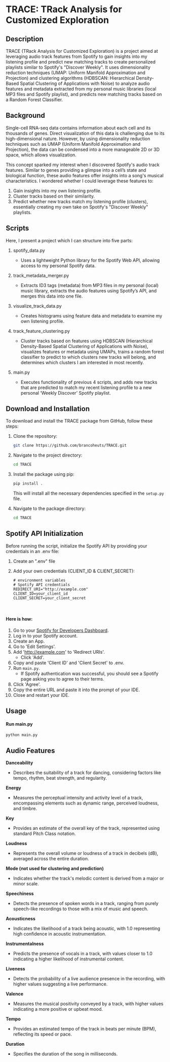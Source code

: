 # TRACE: TRack Analysis for Customized Exploration


## Description
TRACE (TRack Analysis for Customized Exploration) is a project aimed at leveraging audio track features from Spotify to gain insights into my listening profile and predict new matching tracks to create personalized playlists similar to Spotify's "Discover Weekly". It uses dimensionality reduction techniques (UMAP: Uniform Manifold Approximation and Projection) and clustering algorithms (HDBSCAN: Hierarchical Density-Based Spatial Clustering of Applications with Noise) to analyze audio features and metadata extracted from my personal music libraries (local MP3 files and Spotify playlist), and predicts new matching tracks based on a Random Forest Classifier.


## Background
Single-cell RNA-seq data contains information about each cell and its thousands of genes. Direct visualization of this data is challenging due to its high-dimensional nature. However, by using dimensionality reduction techniques such as UMAP (Uniform Manifold Approximation and Projection), the data can be condensed into a more manageable 2D or 3D space, which allows visualization.

This concept sparked my interest when I discovered Spotify's audio track features. Similar to genes providing a glimpse into a cell’s state and biological function, these audio features offer insights into a song's musical characteristics. I wondered whether I could leverage these features to:

1. Gain insights into my own listening profile.
2. Cluster tracks based on their similarity.
3. Predict whether new tracks match my listening profile (clusters), essentially creating my own take on Spotify's "Discover Weekly" playlists.


## Scripts
Here, I present a project which I can structure into five parts:
1. spotify_data.py
   - Uses a lightweight Python library for the Spotify Web API, allowing access to my personal Spotify data. 
2. track_metadata_merger.py 
   - Extracts ID3 tags (metadata) from MP3 files in my personal (local) music library, extracts the audio features using Spotify’s API, and merges this data into one file.

3. visualize_track_data.py 
   - Creates histograms using feature data and metadata to examine my own listening profile.

4. track_feature_clustering.py 
   - Cluster tracks based on features using HDBSCAN (Hierarchical Density-Based Spatial Clustering of Applications with Noise), visualizes features or metadata using UMAPs, trains a random forest classifier to predict to which clusters new tracks will belong, and determines which clusters I am interested in most recently.
 
5. main.py
   - Executes functionality of previous 4 scripts, and adds new tracks that are predicted to match my recent listening profile to a new personal ‘Weekly Discover’ Spotify playlist.

## Download and Installation

To download and install the TRACE package from GitHub, follow these steps:

1. Clone the repository:

    ```bash
    git clone https://github.com/brancoheuts/TRACE.git
    ```


2. Navigate to the project directory:

    ```bash
    cd TRACE
    ```

3. Install the package using pip:

    ```bash
    pip install .
    ```

   This will install all the necessary dependencies specified in the `setup.py` file.


4. Navigate to the package directory:

    ```bash
    cd TRACE
    ```


## Spotify API Initialization

Before running the script, initialize the Spotify API by providing your credentials in an .env file:
1. Create an ".env" file
2. Add your own credentials (CLIENT_ID & CLIENT_SECRET):

    ```plaintext
    # environment variables
    # Spotify API credentials
    REDIRECT_URI="http://example.com"
    CLIENT_ID=your_client_id
    CLIENT_SECRET=your_client_secret
    ```
&nbsp;
#### Here is how:

1. Go to your [Spotify for Developers Dashboard](https://developer.spotify.com/dashboard/).
2. Log in to your Spotify account.
3. Create an App.
4. Go to 'Edit Settings'.
5. Add 'http://example.com' to 'Redirect URIs'.
   - Click 'Add'.
6. Copy and paste 'Client ID' and 'Client Secret' to .env.
7. Run `main.py`.
   - If Spotify authentication was successful, you should see a Spotify page asking you to agree to their terms.
8. Click 'Agree'.
9. Copy the entire URL and paste it into the prompt of your IDE.
10. Close and restart your IDE.


## Usage

#### Run main.py
  
 ```bash
 python main.py
 ```

## Audio Features

**Danceability**
- Describes the suitability of a track for dancing, considering factors like tempo, rhythm, beat strength, and regularity.

**Energy**
- Measures the perceptual intensity and activity level of a track, encompassing elements such as dynamic range, perceived loudness, and timbre.

**Key**
- Provides an estimate of the overall key of the track, represented using standard Pitch Class notation.

**Loudness**
- Represents the overall volume or loudness of a track in decibels (dB), averaged across the entire duration.

**Mode (not used for clustering and prediction)**
- Indicates whether the track's melodic content is derived from a major or minor scale.

**Speechiness**
- Detects the presence of spoken words in a track, ranging from purely speech-like recordings to those with a mix of music and speech.

**Acousticness**
- Indicates the likelihood of a track being acoustic, with 1.0 representing high confidence in acoustic instrumentation.

**Instrumentalness**
- Predicts the presence of vocals in a track, with values closer to 1.0 indicating a higher likelihood of instrumental content.

**Liveness**
- Detects the probability of a live audience presence in the recording, with higher values suggesting a live performance.

**Valence**
- Measures the musical positivity conveyed by a track, with higher values indicating a more positive or upbeat mood.

**Tempo**
- Provides an estimated tempo of the track in beats per minute (BPM), reflecting its speed or pace.

**Duration**
- Specifies the duration of the song in milliseconds.


